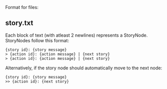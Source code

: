 Format for files:

## story.txt
Each block of text (with atleast 2 newlines) represents a StoryNode.
StoryNodes follow this format:
```
{story id}: {story message}
> {action id}: {action message} | {next story}
> {action id}: {action message} | {next story}
```

Alternatively, if the story node should automatically move to the next node:
```
{story id}: {story message}
>> {action id}: {next story}
```
